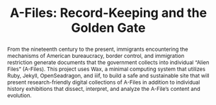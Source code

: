 ---
pid: g2021zehngut-willits
done: true
title: 'A-Files: Record-Keeping and the Golden Gate'
category: Grad Fellowship Project
tags:
- public-humanities
- exhibition
cohort_year: '2021'
abstract: From the nineteenth century to the present, immigrants encountering the
  mechanisms of American bureaucracy, border control, and immigration restriction
  generate documents that the government collects into individual “Alien Files” (A-Files).
  This project uses Wax, a minimal computing system that utilizes Ruby, Jekyll, OpenSeadragon,
  and iiif, to build a safe and sustainable site that will present research-friendly
  digital collections of A-Files in addition to individual history exhibitions that
  dissect, interpret, and analyze the A-File’s content and evolution.
pis:
- zehngut-willits
image: https://nyu-dh.github.io/website-media/files/projects/g2021zehngut-willits.png
original_img: https://www.mercurynews.com/wp-content/uploads/2016/08/20120517__alienfil1.jpg?w=400
order: '020'
layout: project
---